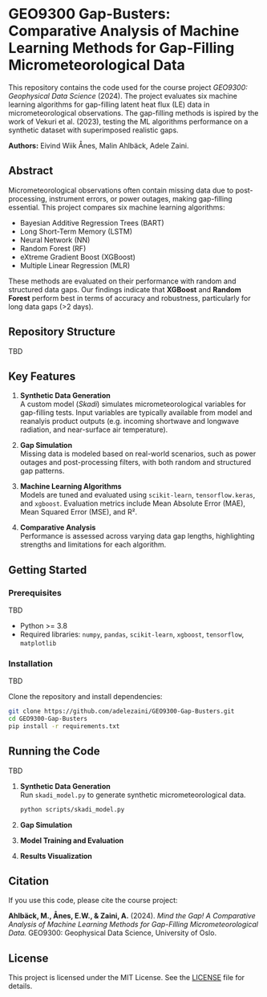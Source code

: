 # GEO9300 Gap-Busters: Comparative Analysis of Machine Learning Methods for Gap-Filling Micrometeorological Data

This repository contains the code used for the course project *GEO9300: Geophysical Data Science* (2024). The project evaluates six machine learning algorithms for gap-filling latent heat flux (LE) data in micrometeorological observations. The gap-filling methods is ispired by the work of Vekuri et al. (2023), testing the ML algorithms performance on a synthetic dataset with superimposed realistic gaps.

**Authors:** Eivind Wiik Ånes, Malin Ahlbäck, Adele Zaini.

## Abstract

Micrometeorological observations often contain missing data due to post-processing, instrument errors, or power outages, making gap-filling essential. This project compares six machine learning algorithms:

- Bayesian Additive Regression Trees (BART)  
- Long Short-Term Memory (LSTM)  
- Neural Network (NN)  
- Random Forest (RF)  
- eXtreme Gradient Boost (XGBoost)  
- Multiple Linear Regression (MLR)  

These methods are evaluated on their performance with random and structured data gaps. Our findings indicate that **XGBoost** and **Random Forest** perform best in terms of accuracy and robustness, particularly for long data gaps (>2 days).

## Repository Structure

TBD


## Key Features

1. **Synthetic Data Generation**  
   A custom model (*Skadi*) simulates micrometeorological variables for gap-filling tests. Input variables are typically available from model and reanalyis product outputs (e.g. incoming shortwave and longwave radiation, and near-surface air temperature).

2. **Gap Simulation**  
   Missing data is modeled based on real-world scenarios, such as power outages and post-processing filters, with both random and structured gap patterns.  

3. **Machine Learning Algorithms**  
   Models are tuned and evaluated using `scikit-learn`, `tensorflow.keras`, and `xgboost`. Evaluation metrics include Mean Absolute Error (MAE), Mean Squared Error (MSE), and R².

4. **Comparative Analysis**  
   Performance is assessed across varying data gap lengths, highlighting strengths and limitations for each algorithm.  


## Getting Started

### Prerequisites

TBD 

- Python >= 3.8  
- Required libraries: `numpy`, `pandas`, `scikit-learn`, `xgboost`, `tensorflow`, `matplotlib`  

### Installation
TBD

Clone the repository and install dependencies:

```bash
git clone https://github.com/adelezaini/GEO9300-Gap-Busters.git
cd GEO9300-Gap-Busters
pip install -r requirements.txt
```

## Running the Code

TBD

1. **Synthetic Data Generation**  
   Run `skadi_model.py` to generate synthetic micrometeorological data.  

   ```bash
   python scripts/skadi_model.py
   ```
   
2. **Gap Simulation**
3. **Model Training and Evaluation**
4. **Results Visualization**

## Citation

If you use this code, please cite the course project:  

**Ahlbäck, M., Ånes, E.W., & Zaini, A.** (2024). *Mind the Gap! A Comparative Analysis of Machine Learning Methods for Gap-Filling Micrometeorological Data.* GEO9300: Geophysical Data Science, University of Oslo.

## License

This project is licensed under the MIT License. See the [LICENSE](LICENSE) file for details.

